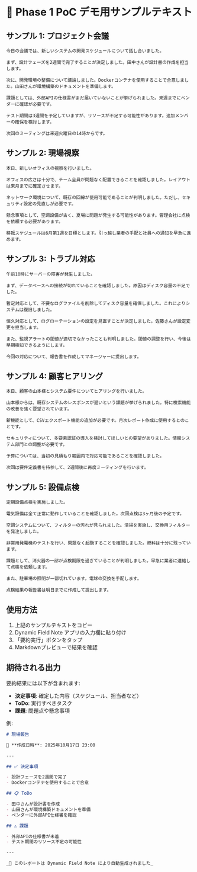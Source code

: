 # 📝 Phase 1 PoC デモ用サンプルテキスト

## サンプル 1: プロジェクト会議

```
今日の会議では、新しいシステムの開発スケジュールについて話し合いました。

まず、設計フェーズを2週間で完了することが決定しました。田中さんが設計書の作成を担当します。

次に、開発環境の整備について議論しました。Dockerコンテナを使用することで合意しました。山田さんが環境構築のドキュメントを準備します。

課題としては、外部APIの仕様書がまだ届いていないことが挙げられました。来週までにベンダーに確認が必要です。

テスト期間は3週間を予定していますが、リソースが不足する可能性があります。追加メンバーの確保を検討します。

次回のミーティングは来週火曜日の14時からです。
```

## サンプル 2: 現場視察

```
本日、新しいオフィスの視察を行いました。

オフィスの広さは十分で、チーム全員が問題なく配置できることを確認しました。レイアウトは来月までに確定させます。

ネットワーク環境について、既存の回線が使用可能であることが判明しました。ただし、セキュリティ設定の見直しが必要です。

懸念事項として、空調設備が古く、夏場に問題が発生する可能性があります。管理会社に点検を依頼する必要があります。

移転スケジュールは6月第1週を目標とします。引っ越し業者の手配と社員への通知を早急に進めます。
```

## サンプル 3: トラブル対応

```
午前10時にサーバーの障害が発生しました。

まず、データベースへの接続が切れていることを確認しました。原因はディスク容量の不足でした。

暫定対応として、不要なログファイルを削除してディスク容量を確保しました。これによりシステムは復旧しました。

恒久対応として、ログローテーションの設定を見直すことが決定しました。佐藤さんが設定変更を担当します。

また、監視アラートの閾値が適切でなかったことも判明しました。閾値の調整を行い、今後は早期検知できるようにします。

今回の対応について、報告書を作成してマネージャーに提出します。
```

## サンプル 4: 顧客ヒアリング

```
本日、顧客の山本様とシステム要件についてヒアリングを行いました。

山本様からは、既存システムのレスポンスが遅いという課題が挙げられました。特に検索機能の改善を強く要望されています。

新機能として、CSVエクスポート機能の追加が必要です。月次レポート作成に使用するとのことです。

セキュリティについて、多要素認証の導入を検討してほしいとの要望がありました。情報システム部門との調整が必要です。

予算については、当初の見積もり範囲内で対応可能であることを確認しました。

次回は要件定義書を持参して、2週間後に再度ミーティングを行います。
```

## サンプル 5: 設備点検

```
定期設備点検を実施しました。

電気設備は全て正常に動作していることを確認しました。次回点検は3ヶ月後の予定です。

空調システムについて、フィルターの汚れが見られました。清掃を実施し、交換用フィルターを発注しました。

非常用発電機のテストを行い、問題なく起動することを確認しました。燃料は十分に残っています。

課題として、消火器の一部が点検期限を過ぎていることが判明しました。早急に業者に連絡して点検を依頼します。

また、駐車場の照明が一部切れています。電球の交換を手配します。

点検結果の報告書は明日までに作成して提出します。
```

## 使用方法

1. 上記のサンプルテキストをコピー
2. Dynamic Field Note アプリの入力欄に貼り付け
3. 「要約実行」ボタンをタップ
4. Markdownプレビューで結果を確認

## 期待される出力

要約結果には以下が含まれます:
- **決定事項**: 確定した内容（スケジュール、担当者など）
- **ToDo**: 実行すべきタスク
- **課題**: 問題点や懸念事項

例:
```markdown
# 現場報告

📅 **作成日時**: 2025年10月17日 23:00

---

## ✅ 決定事項

- 設計フェーズを2週間で完了
- Dockerコンテナを使用することで合意

## 📋 ToDo

- 田中さんが設計書を作成
- 山田さんが環境構築ドキュメントを準備
- ベンダーに外部API仕様書を確認

## ⚠️ 課題

- 外部APIの仕様書が未着
- テスト期間のリソース不足の可能性

---

_🤖 このレポートは Dynamic Field Note により自動生成されました_
```
